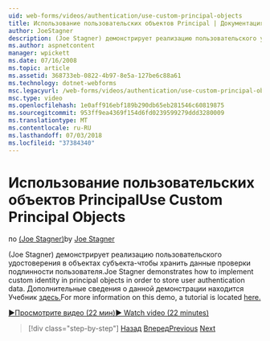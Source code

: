 ```yaml
---
uid: web-forms/videos/authentication/use-custom-principal-objects
title: Использование пользовательских объектов Principal | Документация Майкрософт
author: JoeStagner
description: (Joe Stagner) демонстрирует реализацию пользовательского удостоверения в объектах субъекта-чтобы хранить данные проверки подлинности пользователя. Дополнительные сведения о данной демонстрации...
ms.author: aspnetcontent
manager: wpickett
ms.date: 07/16/2008
ms.topic: article
ms.assetid: 368733eb-0822-4b97-8e5a-127be6c88a61
ms.technology: dotnet-webforms
msc.legacyurl: /web-forms/videos/authentication/use-custom-principal-objects
msc.type: video
ms.openlocfilehash: 1e0aff916ebf189b290db65eb281546c60819875
ms.sourcegitcommit: 953ff9ea4369f154d6fd0239599279ddd3280009
ms.translationtype: MT
ms.contentlocale: ru-RU
ms.lasthandoff: 07/03/2018
ms.locfileid: "37384340"
---
```

<a name="use-custom-principal-objects"></a><span data-ttu-id="f1909-104">Использование пользовательских объектов Principal</span><span class="sxs-lookup"><span data-stu-id="f1909-104">Use Custom Principal Objects</span></span>
====================
<span data-ttu-id="f1909-105">по [(Joe Stagner)](https://github.com/JoeStagner)</span><span class="sxs-lookup"><span data-stu-id="f1909-105">by [Joe Stagner](https://github.com/JoeStagner)</span></span>

<span data-ttu-id="f1909-106">(Joe Stagner) демонстрирует реализацию пользовательского удостоверения в объектах субъекта-чтобы хранить данные проверки подлинности пользователя.</span><span class="sxs-lookup"><span data-stu-id="f1909-106">Joe Stagner demonstrates how to implement custom identity in principal objects in order to store user authentication data.</span></span> <span data-ttu-id="f1909-107">Дополнительные сведения о данной демонстрации находится Учебник [здесь.](../../overview/older-versions-security/introduction/forms-authentication-configuration-and-advanced-topics-vb.md)</span><span class="sxs-lookup"><span data-stu-id="f1909-107">For more information on this demo, a tutorial is located [here.](../../overview/older-versions-security/introduction/forms-authentication-configuration-and-advanced-topics-vb.md)</span></span>

[<span data-ttu-id="f1909-108">&#9654;Просмотрите видео (22 мин)</span><span class="sxs-lookup"><span data-stu-id="f1909-108">&#9654; Watch video (22 minutes)</span></span>](https://channel9.msdn.com/Blogs/ASP-NET-Site-Videos/use-custom-principal-objects)

> [!div class="step-by-step"]
> <span data-ttu-id="f1909-109">[Назад](add-custom-data-to-the-authentication-method.md)
> [Вперед](understanding-aspnet-memberships.md)</span><span class="sxs-lookup"><span data-stu-id="f1909-109">[Previous](add-custom-data-to-the-authentication-method.md)
[Next](understanding-aspnet-memberships.md)</span></span>
